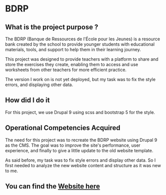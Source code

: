 # BDRP <Badge type="tip" text="Drupal 9" />

## What is the project purpose ?

The BDRP (Banque de Ressources de l'École pour les Jeunes) is a resource bank created by the school to provide younger students with educational materials, tools, and support to help them in their learning journey.

This project was designed to provide teachers with a platform to share and store the exercises they create, enabling them to access and use worksheets from other teachers for more efficient practice.

The version I work on is not yet deployed, but my task was to fix the style errors, and displaying other data.

## How did I do it

For this project, we use Drupal 9 using scss and bootstrap 5 for the style.

## Operational Competencies Acquired

The need for this project was to recreate the BDRP website using Drupal 9 as the CMS. The goal was to improve the site's performance, user experience, and finally to give a little update to the old website template.

As said before, my task was to fix style errors and display other data. So I first needed to analyze the new website content and structure as it was new to me.

## You can find the [Website here](https://www.bdrp.ch/)
